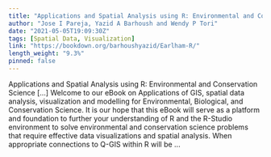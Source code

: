 ```yaml
---
title: "Applications and Spatial Analysis using R: Environmental and Conservation Science"
author: "Jose I Pareja, Yazid A Barhoush and Wendy P Tori"
date: "2021-05-05T19:09:30Z"
tags: [Spatial Data, Visualization]
link: "https://bookdown.org/barhoushyazid/Earlham-R/"
length_weight: "9.3%"
pinned: false
---
```


Applications and Spatial Analysis using R: Environmental and Conservation Science [...] Welcome to our eBook on Applications of GIS, spatial data analysis, visualization and modelling for Environmental, Biological, and Conservation Science. It is our hope that this eBook will serve as a platform and foundation to further your understanding of R and the R-Studio environment to solve environmental and conservation science problems that require effective data visualizations and spatial analysis. When appropriate connections to Q-GIS within R will be ...

